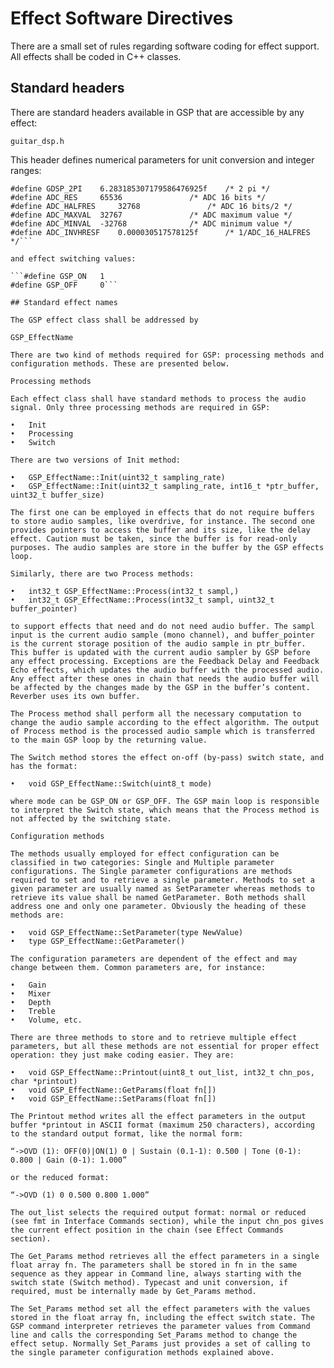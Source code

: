 # Effect Software Directives

There are a small set of rules regarding software coding for effect support. All effects shall be coded in C++ classes. 

## Standard headers

There are standard headers available in GSP that are accessible by any effect:

	guitar_dsp.h
 
This header defines numerical parameters for unit conversion and integer ranges:

```#define GDSP_PI 	3.14159265358979323846f 	/* pi */
#define GDSP_2PI 	6.283185307179586476925f 	/* 2 pi */
#define ADC_RES 	65536				/* ADC 16 bits */
#define ADC_HALFRES 	32768				/* ADC 16 bits/2 */
#define ADC_MAXVAL 	32767				/* ADC maximum value */
#define ADC_MINVAL 	-32768 				/* ADC minimum value */
#define ADC_INVHRESF 	0.000030517578125f 		/* 1/ADC_16_HALFRES */```

and effect switching values:

```#define GSP_ON 	1
#define GSP_OFF 	0```

## Standard effect names
	
The GSP effect class shall be addressed by 

GSP_EffectName

There are two kind of methods required for GSP: processing methods and configuration methods. These are presented below.

Processing methods

Each effect class shall have standard methods to process the audio signal. Only three processing methods are required in GSP:

•	Init
•	Processing
•	Switch

There are two versions of Init method:

•	GSP_EffectName::Init(uint32_t sampling_rate)
•	GSP_EffectName::Init(uint32_t sampling_rate, int16_t *ptr_buffer, uint32_t buffer_size)

The first one can be employed in effects that do not require buffers to store audio samples, like overdrive, for instance. The second one provides pointers to access the buffer and its size, like the delay effect. Caution must be taken, since the buffer is for read-only purposes. The audio samples are store in the buffer by the GSP effects loop.

Similarly, there are two Process methods: 

•	int32_t GSP_EffectName::Process(int32_t sampl,)
•	int32_t GSP_EffectName::Process(int32_t sampl, uint32_t buffer_pointer)

to support effects that need and do not need audio buffer. The sampl input is the current audio sample (mono channel), and buffer_pointer is the current storage position of the audio sample in ptr_buffer. This buffer is updated with the current audio sampler by GSP before any effect processing. Exceptions are the Feedback Delay and Feedback Echo effects, which updates the audio buffer with the processed audio. Any effect after these ones in chain that needs the audio buffer will be affected by the changes made by the GSP in the buffer’s content. Reverber uses its own buffer.

The Process method shall perform all the necessary computation to change the audio sample according to the effect algorithm. The output of Process method is the processed audio sample which is transferred to the main GSP loop by the returning value. 

The Switch method stores the effect on-off (by-pass) switch state, and has the format:

•	void GSP_EffectName::Switch(uint8_t mode)

where mode can be GSP_ON or GSP_OFF. The GSP main loop is responsible to interpret the Switch state, which means that the Process method is not affected by the switching state. 

Configuration methods

The methods usually employed for effect configuration can be classified in two categories: Single and Multiple parameter configurations. The Single parameter configurations are methods required to set and to retrieve a single parameter. Methods to set a given parameter are usually named as SetParameter whereas methods to retrieve its value shall be named GetParameter. Both methods shall address one and only one parameter. Obviously the heading of these methods are:

•	void GSP_EffectName::SetParameter(type NewValue)
•	type GSP_EffectName::GetParameter()

The configuration parameters are dependent of the effect and may change between them. Common parameters are, for instance:

•	Gain
•	Mixer
•	Depth
•	Treble
•	Volume, etc.

There are three methods to store and to retrieve multiple effect parameters, but all these methods are not essential for proper effect operation: they just make coding easier. They are:

•	void GSP_EffectName::Printout(uint8_t out_list, int32_t chn_pos, char *printout)
•	void GSP_EffectName::GetParams(float fn[])
•	void GSP_EffectName::SetParams(float fn[])

The Printout method writes all the effect parameters in the output buffer *printout in ASCII format (maximum 250 characters), according to the standard output format, like the normal form:

“->OVD (1): OFF(0)|ON(1) 0 | Sustain (0.1-1): 0.500 | Tone (0-1): 0.800 | Gain (0-1): 1.000” 

or the reduced format:

“->OVD (1) 0 0.500 0.800 1.000”

The out_list selects the required output format: normal or reduced (see fmt in Interface Commands section), while the input chn_pos gives the current effect position in the chain (see Effect Commands section).

The Get_Params method retrieves all the effect parameters in a single float array fn. The parameters shall be stored in fn in the same sequence as they appear in Command line, always starting with the switch state (Switch method). Typecast and unit conversion, if required, must be internally made by Get_Params method. 

The Set_Params method set all the effect parameters with the values stored in the float array fn, including the effect switch state. The GSP command interpreter retrieves the parameter values from Command line and calls the corresponding Set_Params method to change the effect setup. Normally Set_Params just provides a set of calling to the single parameter configuration methods explained above.


